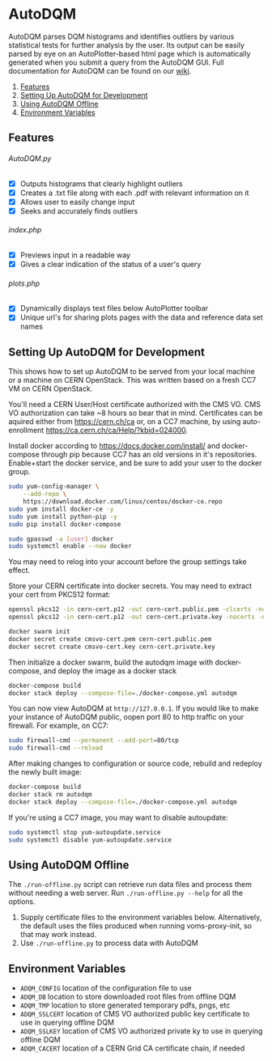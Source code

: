# AutoDQM
AutoDQM parses DQM histograms and identifies outliers by various statistical tests for further analysis by the user. Its output can be easily parsed by eye on an AutoPlotter-based html page which is automatically generated when you submit a query from the AutoDQM GUI. Full documentation for AutoDQM can be found on our [wiki](http://github.com/jkguiang/AutoDQM/wiki).

1. [Features](#features)
2. [Setting Up AutoDQM for Development](#setting-up-autodqm-for-development)
3. [Using AutoDQM Offline](#using-autodqm-offline)
4. [Environment Variables](#environment-variables)

## Features

###### AutoDQM.py
- [x] Outputs histograms that clearly highlight outliers
- [x] Creates a .txt file along with each .pdf with relevant information on it
- [x] Allows user to easily change input
- [x] Seeks and accurately finds outliers

###### index.php
- [x] Previews input in a readable way
- [x] Gives a clear indication of the status of a user's query 

###### plots.php
- [x] Dynamically displays text files below AutoPlotter toolbar
- [x] Unique url's for sharing plots pages with the data and reference data set names

## Setting Up AutoDQM for Development

This shows how to set up AutoDQM to be served from your local machine or a machine on CERN OpenStack. This was written based on a fresh CC7 VM on CERN OpenStack. 

You'll need a CERN User/Host certificate authorized with the CMS VO. CMS VO authorization can take ~8 hours so bear that in mind. Certificates can be aquired either from https://cern.ch/ca or, on a CC7 machine, by using auto-enrollment https://ca.cern.ch/ca/Help/?kbid=024000.

Install docker according to https://docs.docker.com/install/ and docker-compose through pip because CC7 has an old versions in it's repositories.
Enable+start the docker service, and be sure to add your user to the docker group.
```sh
sudo yum-config-manager \
    --add-repo \
    https://download.docker.com/linux/centos/docker-ce.repo
sudo yum install docker-ce -y
sudo yum install python-pip -y
sudo pip install docker-compose
```
```sh
sudo gpasswd -a [user] docker
sudo systemctl enable --now docker
```

You may need to relog into your account before the group settings take effect.

Store your CERN certificate into docker secrets. You may need to extract your cert from PKCS12 format:
```sh
openssl pkcs12 -in cern-cert.p12 -out cern-cert.public.pem -clcerts -nokeys
openssl pkcs12 -in cern-cert.p12 -out cern-cert.private.key -nocerts -nodes
```
```sh
docker swarm init
docker secret create cmsvo-cert.pem cern-cert.public.pem
docker secret create cmsvo-cert.key cern-cert.private.key 
```
Then initialize a docker swarm, build the autodqm image with docker-compose, and deploy the image as a docker stack
```sh
docker-compose build
docker stack deploy --compose-file=./docker-compose.yml autodqm
```

You can now view AutoDQM at `http://127.0.0.1`. If you would like to make your instance of AutoDQM public, oopen port 80 to http traffic on your firewall. For example, on CC7:
```sh
sudo firewall-cmd --permanent --add-port=80/tcp
sudo firewall-cmd --reload
```

After making changes to configuration or source code, rebuild and redeploy the newly built image:
```sh
docker-compose build
docker stack rm autodqm
docker stack deploy --compose-file=./docker-compose.yml autodqm
```

If you're using a CC7 image, you may want to disable autoupdate:
```sh
sudo systemctl stop yum-autoupdate.service
sudo systemctl disable yum-autoupdate.service
```

## Using AutoDQM Offline

The `./run-offline.py` script can retrieve run data files and process them without needing a web server. Run `./run-offline.py --help` for all the options.

1. Supply certificate files to the environment variables below. Alternatively, the default uses the files produced when running voms-proxy-init, so that may work instead.
2. Use `./run-offline.py` to process data with AutoDQM

## Environment Variables

- `ADQM_CONFIG` location of the configuration file to use
- `ADQM_DB` location to store downloaded root files from offline DQM
- `ADQM_TMP` location to store generated temporary pdfs, pngs, etc
- `ADQM_SSLCERT` location of CMS VO authorized public key certificate to use in querying offline DQM
- `ADQM_SSLKEY` location of CMS VO authorized private ky to use in querying offline DQM
- `ADQM_CACERT` location of a CERN Grid CA certificate chain, if needed

